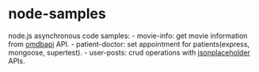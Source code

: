 # node-samples
node.js asynchronous code samples:
    - movie-info: get movie information from [omdbapi](http://www.omdbapi.com) API.
    - patient-doctor: set appointment for patients(express, mongoose, supertest).
    - user-posts: crud operations with [jsonplaceholder](https://jsonplaceholder.typicode.com) APIs.
